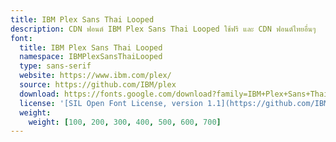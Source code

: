 ```yaml
---
title: IBM Plex Sans Thai Looped
description: CDN ฟอนต์ IBM Plex Sans Thai Looped ใช้ฟรี และ CDN ฟอนต์ไทยอื่นๆ
font:
  title: IBM Plex Sans Thai Looped
  namespace: IBMPlexSansThaiLooped
  type: sans-serif
  website: https://www.ibm.com/plex/
  source: https://github.com/IBM/plex
  download: https://fonts.google.com/download?family=IBM+Plex+Sans+Thai+Looped
  license: '[SIL Open Font License, version 1.1](https://github.com/IBM/plex/blob/master/LICENSE.txt)'
  weight:
    weight: [100, 200, 300, 400, 500, 600, 700]
---
```


<div></div>
